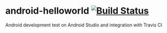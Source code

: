 # android-helloworld [![Build Status](https://travis-ci.org/Raul6469/android-helloworld.svg?branch=master)](https://travis-ci.org/Raul6469/android-helloworld)
Android development test on Android Studio and integration with Travis CI

